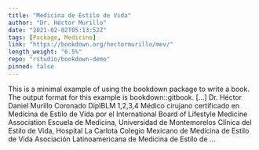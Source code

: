 ```yaml
---
title: "Medicina de Estilo de Vida"
author: "Dr. Héctor Murillo"
date: "2021-02-02T05:13:52Z"
tags: [Package, Medicine]
link: "https://bookdown.org/hectormurillo/mev/"
length_weight: "6.5%"
repo: "rstudio/bookdown-demo"
pinned: false
---
```


This is a minimal example of using the bookdown package to write a book. The output format for this example is bookdown::gitbook. [...] Dr. Héctor Daniel Murillo Coronado DipIBLM 1,2,3,4 Médico cirujano certificado en Medicina de Estilo de Vida por el International Board of Lifestyle Medicine Association Escuela de Medicina, Universidad de Montemorelos Clínica del Estilo de Vida, Hospital La Carlota Colegio Mexicano de Medicina de Estilo de Vida Asociación Latinoamericana de Medicina de Estilo de ...
